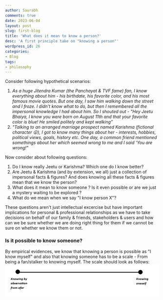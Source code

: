 ```yaml
---
author: Saurabh
comments: true
date: 2023-06-04
layout: post
slug: first-blog
title: 'What does it mean to know a person?'
desc: 'A first principle take on "knowing a person"'
wordpress_id: 26
categories:
- Blog
tags:
- philosophy
---
```

Consider following hypothetical scenarios:
1. _As a huge Jitendra Kumar (the Panchayat & TVF fame) fan, I know everything about him - his birthdate, his favorite color, and his most famous movie quotes. But one day, I saw him walking down the street and I froze. I didn't know what to do, but then I remembered all the impersonal knowledge I had about him. So I shouted out - "Hey Jeetu Bhaiya, I know you were born on August 11th and that your favorite color is blue! He smiled politely and kept walking”_
2. _"Talking to an arranged marriage prospect named Karishma (fictional character 😛), I got to know many things about her - interests, hobbies, political views, goals, history etc. One day, a common friend mentioned somethings about her which seemed wrong to me and I said 'You are wrong!"_

Now consider about following questions:
1. Do I know really Jeetu or Karishma? Which one do I know better?
2. Are Jeetu & Karishma (and by extension, we all) just a collection of impersonal facts & figures? And does knowing all these facts & figures mean that we know the person?
3. What does it mean to know someone ? Is it even possible or are we just a mystery waiting to be explored ?
4. What do we mean when we say "I know person X"? 

These questions aren't just intellectual excercise but have important implications for personal & professional relationships as we have to take decisions on behalf of our family & friends, stakeholders & users and how can we be sure whether we are doing right thing for them if we cannot be sure on whether we know them or not. 

### Is it possible to know someone?
By empirical evidences, we know that knowing a person is possible as "I know myself" and also that knowing someone has to be a scale - From being a fan/stalker to knowing myself. The scale should look as follows:
![knowing someone scale](knowing_scale.png) 
